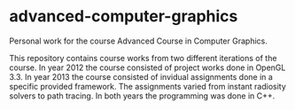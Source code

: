 advanced-computer-graphics
==========================

Personal work for the course Advanced Course in Computer Graphics. 

This repository contains course works from two different iterations of the course. In year 2012 the course consisted of project works done in OpenGL 3.3. In year 2013 the course consisted of invidual assignments done in a specific provided framework. The assignments varied from instant radiosity solvers to path tracing. In both years the programming was done in C++.
